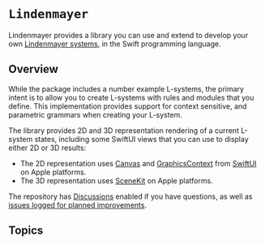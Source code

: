 # ``Lindenmayer``

Lindenmayer provides a library you can use and extend to develop your own [Lindenmayer systems](https://en.wikipedia.org/wiki/L-system), in the Swift programming language.

## Overview

While the package includes a number example L-systems, the primary intent is to allow you to create L-systems with rules and modules that you define.
This implementation provides support for context sensitive, and parametric grammars when creating your L-system.

The library provides 2D and 3D representation rendering of a current L-system states, including some SwiftUI views that you can use to display either 2D or 3D results:
- The 2D representation uses [Canvas](http://developer.apple.com/documentation/swiftui/Canvas) and [GraphicsContext](https://developer.apple.com/documentation/swiftui/graphicscontext) from [SwiftUI](https://developer.apple.com/documentation/swiftui) on Apple platforms.
- The 3D representation uses [SceneKit](https://developer.apple.com/documentation/scenekit) on Apple platforms.

The repository has [Discussions](https://github.com/heckj/Lindenmayer/discussions) enabled if you have questions, as well as [issues logged for planned improvements](https://github.com/heckj/Lindenmayer/issues?q=is%3Aissue+is%3Aopen+label%3Aenhancement). 

## Topics
